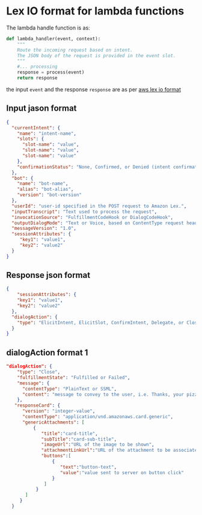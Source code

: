 # Lex IO format for lambda functions

The lambda handle function is as:

```python
def lambda_handler(event, context):
    """
    Route the incoming request based on intent.
    The JSON body of the request is provided in the event slot.
    """
    #... processing
    response = process(event)
    return response
```
the input ```event``` and the response ```response``` are as per
[aws lex io format](http://docs.aws.amazon.com/lex/latest/dg/lambda-input-response-format.html)


## Input jason format
```json
{
  "currentIntent": {
    "name": "intent-name",
    "slots": {
      "slot-name": "value",
      "slot-name": "value",
      "slot-name": "value"
    },
    "confirmationStatus": "None, Confirmed, or Denied (intent confirmation, if configured)",
  },
  "bot": {
    "name": "bot-name",
    "alias": "bot-alias",
    "version": "bot-version"
  },
  "userId": "user-id specified in the POST request to Amazon Lex.",
  "inputTranscript": "Text used to process the request",
  "invocationSource": "FulfillmentCodeHook or DialogCodeHook",
  "outputDialogMode": "Text or Voice, based on ContentType request header in runtime API request",
  "messageVersion": "1.0",
  "sessionAttributes": { 
     "key1": "value1",
     "key2": "value2"
  }
}
```

## Response json format

```json
{
    "sessionAttributes": {
    "key1": "value1",
    "key2": "value2"
  },
  "dialogAction": {
    "type": "ElicitIntent, ElicitSlot, ConfirmIntent, Delegate, or Close",
  }
}
```


## dialogAction format 1

```json
"dialogAction": {
    "type": "Close",
    "fulfillmentState": "Fulfilled or Failed",
    "message": {
      "contentType": "PlainText or SSML",
      "content": "message to convey to the user, i.e. Thanks, your pizza has been ordered."
    },
   "responseCard": {
      "version": "integer-value",
      "contentType": "application/vnd.amazonaws.card.generic",
      "genericAttachments": [
          {
             "title":"card-title",
             "subTitle":"card-sub-title",
             "imageUrl":"URL of the image to be shown",
             "attachmentLinkUrl":"URL of the attachment to be associated with the card",
             "buttons":[ 
                 {
                    "text":"button-text",
                    "value":"value sent to server on button click"
                 }
              ]
           } 
       ] 
     }
  }
```

